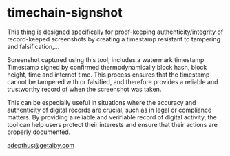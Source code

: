 # timechain-signshot

This thing is designed specifically for proof-keeping authenticity/integrity of record-keeped screenshots by creating a timestamp resistant to tampering and falsification,...

Screenshot captured using this tool, includes a watermark timestamp. Timestamp signed by confirmed thermodynamically block hash, block height, time and internet time. This process ensures that the timestamp cannot be tampered with or falsified, and therefore provides a reliable and trustworthy record of when the screenshot was taken. 

This can be especially useful in situations where the accuracy and authenticity of digital records are crucial, such as in legal or compliance matters. By providing a reliable and verifiable record of digital activity, the tool can help users protect their interests and ensure that their actions are properly documented.

adepthus@getalby.com
